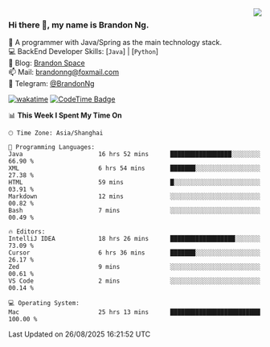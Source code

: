 <img  align="right" src="https://github-readme-stats-brandon0824.vercel.app/api/top-langs/?username=brandon0824&layout=compact">

### Hi there 👋, my name is Brandon Ng.

🌱 A programmer with Java/Spring as the main technology stack.  
💻 BackEnd Developer Skills: [`Java`] | [`Python`]  
📝 Blog: [Brandon Space](https://blog.brandonng.cc)  
📫 Mail: brandonng@foxmail.com  
📰 Telegram: [@BrandonNg](https://t.me/BrandonNg24)  

[![wakatime](https://wakatime.com/badge/user/940cafbf-f9d5-4b24-9a07-19bb072f52bb.svg)](https://wakatime.com/@940cafbf-f9d5-4b24-9a07-19bb072f52bb)
[![CodeTime Badge](https://shields.jannchie.com/endpoint?style=plastic&color=&url=https%3A%2F%2Fapi.codetime.dev%2Fv3%2Fusers%2Fshield%3Fuid%3D128%26minutes%3D10080)](https://codetime.dev)

<!--START_SECTION:waka-->
📊 **This Week I Spent My Time On** 

```text
🕑︎ Time Zone: Asia/Shanghai

💬 Programming Languages: 
Java                     16 hrs 52 mins      █████████████████░░░░░░░░   66.90 % 
XML                      6 hrs 54 mins       ███████░░░░░░░░░░░░░░░░░░   27.38 % 
HTML                     59 mins             █░░░░░░░░░░░░░░░░░░░░░░░░   03.91 % 
Markdown                 12 mins             ░░░░░░░░░░░░░░░░░░░░░░░░░   00.82 % 
Bash                     7 mins              ░░░░░░░░░░░░░░░░░░░░░░░░░   00.49 % 

🔥 Editors: 
IntelliJ IDEA            18 hrs 26 mins      ██████████████████░░░░░░░   73.09 % 
Cursor                   6 hrs 36 mins       ███████░░░░░░░░░░░░░░░░░░   26.17 % 
Zed                      9 mins              ░░░░░░░░░░░░░░░░░░░░░░░░░   00.61 % 
VS Code                  2 mins              ░░░░░░░░░░░░░░░░░░░░░░░░░   00.14 % 

💻 Operating System: 
Mac                      25 hrs 13 mins      █████████████████████████   100.00 % 
```


 Last Updated on 26/08/2025 16:21:52 UTC
<!--END_SECTION:waka-->
